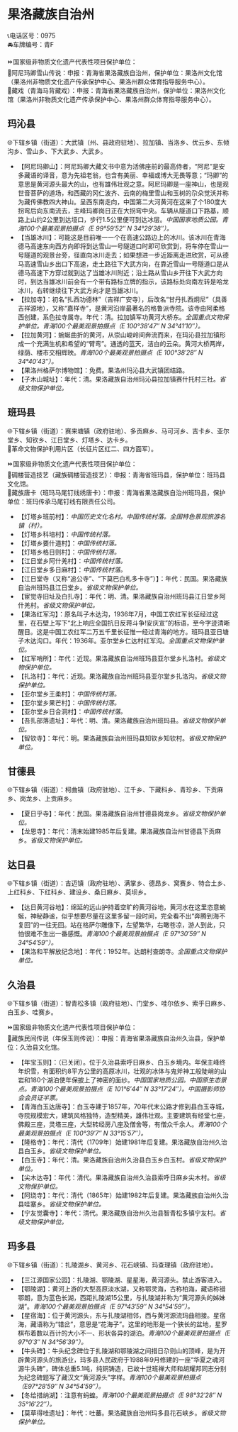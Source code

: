 # 果洛藏族自治州  
📞电话区号：0975  
🚘车牌编号：青F  
  
⏩国家级非物质文化遗产代表性项目保护单位：  
🔸阿尼玛卿雪山传说：申报：青海省果洛藏族自治州，保护单位：果洛州文化馆（果洛州非物质文化遗产传承保护中心、果洛州群众体育指导服务中心）。  
🔸藏戏（青海马背藏戏）：申报：青海省果洛藏族自治州，保护单位：果洛州文化馆（果洛州非物质文化遗产传承保护中心、果洛州群众体育指导服务中心）。  

## 玛沁县  
🌐下辖乡镇（街道）：大武镇（州、县政府驻地）、拉加镇、当洛乡、优云乡、东倾沟乡、雪山乡、下大武乡、大武乡。  
  
* 【阿尼玛卿山】：阿尼玛卿大藏文书中意为活佛座前的最高侍者，“阿尼”是安多藏语的译音，意为先祖老翁，也含有美丽、幸福或博大无畏等意；“玛卿”的意思是黄河源头最大的山，也有雄伟壮观之意。阿尼玛卿是一座神山，也是观世音菩萨的道场，和西藏的冈仁波齐、云南的梅里雪山和玉树的尕朵觉沃并称为藏传佛教四大神山。呈西东南走向，中国第二大河黄河在这来了个180度大拐弯后向东南流去，主峰玛卿岗日正在大拐弯中央。车辆从隧道口下路基，顺路上山约2公里到达垭口，步行1.5公里便可到达冰层。*中国国家地质公园。青海100个最美观景拍摄点（E 99°59′52″ N 34°29′38″）。*  
* 【当雄冰川】：可能这是目前唯一一个在高速公路边上的冰川。该冰川在青海德马高速东向西方向即将到达雪山一号隧道口时即可欣赏到，将车停在雪山一号隧道的观景台旁，径直向冰川走去；如果想进一步近距离走进欣赏，可从德马高速雪山乡出口下高速，走土路往下大武方向，在靠近雪山一号隧道口是从德马高速下方穿过就到达了当雄冰川附近；沿土路从雪山乡开往下大武方向时，到达当雄冰川前会有一个带有路标立牌的指示，该路标处向南左转是哈龙冰川，右转继续往下大武方向才是当雄冰川。
* 【拉加寺】：初名“扎西功德林”（吉祥广安寺），后改名“甘丹扎西炯尼”（具善吉祥源地），又称“嘉样寺”，是黄河沿岸最著名的格鲁派寺院。该寺由阿柔格西创建，系色拉寺属寺。年代：清。拉加镇军功黄河大桥东。*全国重点文物保护单位。青海100个最美观景拍摄点（E 100°38′47″ N 34°41′10″）。*  
* 【拉加黄河】：蜿蜒曲折的黄河，从崇山峻岭间奔流而来，在玛沁县拉加镇形成一个充满生机和希望的“臂弯”。通透的蓝天，洁白的云朵。黄河大桥两岸，绿荫、楼市交相辉映。*青海100个最美观景拍摄点（E 100°38′28″ N 34°40′43″）。*  
* 【果洛州格萨尔博物馆】：免费。果洛州玛沁县大武镇团结路。  
* 【子木山城址】：年代：清。果洛藏族自治州玛沁县拉加镇赛什托村三社。*省级文物保护单位。*  

## 班玛县  
🌐下辖乡镇（街道）：赛来塘镇（政府驻地）、多贡麻乡、马可河乡、吉卡乡、亚尔堂乡、知钦乡、江日堂乡、灯塔乡、达卡乡。  
🚩革命文物保护利用片区（长征片区红二、四方面军）。  
  
⏩国家级非物质文化遗产代表性项目保护单位：  
🔸碉楼营造技艺（藏族碉楼营造技艺）：申报：青海省班玛县，保护单位：班玛县文化馆。  
🔸藏族唐卡（班玛马尾钉线绣唐卡）：申报：青海省果洛藏族自治州班玛县，保护单位：班玛传承马尾钉线有限责任公司。  
  
* 【灯塔乡班前村】：*中国历史文化名村。中国传统村落。全国特色景观旅游名镇（村）。*  
* 【灯塔乡科培村】：*中国传统村落。*  
* 【灯塔乡要什道村】：*中国传统村落。*  
* 【灯塔乡格日则村】：*中国传统村落。*  
* 【江日堂乡阿什羌村】：*中国传统村落。*  
* 【江日堂乡多日麻村】：*中国传统村落。*  
* 【江日堂寺（又称“追公寺”、“下莫巴白札多卡寺”）】：年代：民国。果洛藏族自治州班玛县江日堂乡。*省级文物保护单位。*
* 【宦觉寺旧址及白扎寺】：年代：明、清。果洛藏族自治州班玛县江日堂乡阿什羌村。*省级文物保护单位。*
* 【果洛红军沟】：原名叫子木达沟，1936年7月，中国工农红军长征经过这里，在石壁上写下“北上响应全国抗日反蒋斗争!安庆宣”的标语，至今字迹清晰醒目。这是中国工农红军二万五千里长征惟一经过青海的地方。班玛县亚日塘子木达沟口。年代：1936年。亚尔堂乡仁达村红军沟。*全国重点文物保护单位。*  
* 【红军哨所】：年代：近现。果洛藏族自治州班玛县亚尔堂乡扎洛村。*省级文物保护单位。*
* 【扎洛村】：年代：近现。果洛藏族自治州班玛县亚尔堂乡扎洛沟。*省级文物保护单位。*
* 【亚尔堂乡王柔村】：*中国传统村落。*  
* 【亚尔堂乡果芒村】：*中国传统村落。*  
* 【亚尔堂乡日合洞村】：*中国传统村落。*  
* 【吾扎部落遗址】：年代：明、清。果洛藏族自治州班玛县。*省级文物保护单位。*
* 【智钦寺】：年代：明。果洛藏族自治州班玛县知钦乡知钦村。*省级文物保护单位。*  

## 甘德县  
🌐下辖乡镇（街道）：柯曲镇（政府驻地）、江千乡、下藏科乡、青珍乡、下贡麻乡、岗龙乡、上贡麻乡。  
  
* 【夏日乎寺】：年代：民国。果洛藏族自治州甘德县岗龙乡。*省级文物保护单位。*
* 【龙恩寺】：年代：清末始建1985年后复建。果洛藏族自治州甘德县下贡麻乡。*省级文物保护单位。*  

## 达日县  
🌐下辖乡镇（街道）：吉迈镇（政府驻地）、满掌乡、德昂乡、窝赛乡、特合土乡、上红科乡、下红科乡、建设乡、桑日麻乡、莫坝乡。  
  
* 【达日黄河谷地】：绵延的远山护持着空旷的黄河谷地，黄河水在这里恣意蜿蜒，神秘静谧，似乎想要尽量在这里多留一段时间，完全看不出“奔腾到海不复回”的一往无回。站在格萨尔雕像下，左望繁华，右瞰苍凉，游人到此，只怕很难不生出一番感慨。*青海100个最美观景拍摄点（E 97°30′59″ N 34°54′59″）。*  
* 【果洛和平解放纪念地】：年代：1952年。达朗村查朗寺。*全国重点文物保护单位。*  

## 久治县  
🌐下辖乡镇（街道）：智青松多镇（政府驻地）、门堂乡、哇尔依乡、索乎日麻乡、白玉乡、哇赛乡。  
  
⏩国家级非物质文化遗产代表性项目保护单位：  
🔸藏族民间传说（年保玉则传说）：申报：青海省果洛藏族自治州久治县，保护单位：久治县文化馆。  
  
* 【年宝玉则】：（已关闭）。位于久治县索呼日麻乡、白玉乡境内。年保主峰终年织雪，有面积约8平方公里的高原冰川，壮观的冰体与鬼斧神工般陡峭的山岩和180个湖泊使年保披上了神密的面纱。*中国国家地质公园。中国原生态景点。青海100个最美观景拍摄点（E 101°6′44″ N 33°17′24″）。中国摄影师协会会员证半票。*  
* 【青海白玉达唐寺】：白玉寺建于1857年，70年代末公路才修到县白玉寺城，寺院规模宏大，建筑风格独特，造型精美，雄伟壮观。主要建筑有经堂七座，佛殿三座，灵塔三座，大型转经房八座及僧舍等，有僧众千余人。*青海100个最美观景拍摄点（E 100°39′7″ N 33°15′57″）。*  
* 【隆格寺】：年代：清代（1709年）始建1981年后复建。果洛藏族自治州久治县白玉乡。*省级文物保护单位。*
* 【白玉寺】：年代：清。果洛藏族自治州久治县白玉乡白玉村。*省级文物保护单位。*
* 【尖木达寺】：年代：清代。果洛藏族自治州久治县索呼日麻乡尖木村。*省级文物保护单位。*
* 【阿绕寺】：年代：清代（1865年）始建1982年后复建。果洛藏族自治州久治县哇寨乡。*省级文物保护单位。*
* 【宁友觉囊寺】：年代：清代。果洛藏族自治州久治县智青松多镇宁友村。*省级文物保护单位。*

## 玛多县  
🌐下辖乡镇（街道）：扎陵湖乡、黄河乡、花石峡镇、玛查理镇（政府驻地）。  
  
* 【三江源国家公园】：扎陵湖、鄂陵湖、星星海，黄河源头。禁止游客进入。  
* 【鄂陵湖】：黄河上游的大型高原淡水湖，又称鄂灵海，古称柏海，藏语称错鄂朗，意为蓝色长湖，西距扎陵湖15公里，与扎陵湖并称为“黄河源头的姊妹湖”。*青海100个最美观景拍摄点（E 97°43′59″ N 34°54′59″）。*  
* 【星宿海】：位于黄河源头，东与扎陵湖相邻，西与黄河源流玛曲相接。星宿海，藏语称为“错岔”，意思是“花海子”。这里的地形是一个狭长的盆地，星罗棋布着数以百计的大小不一、形状各异的湖泊。*青海100个最美观景拍摄点（E 97°0′3″ N 34°56′39″）。*  
* 【牛头碑】：牛头纪念碑位于扎陵湖和鄂陵湖之间措日尕则山的顶峰，是为开辟黄河源头的旅游业，玛多县人民政府于1988年9月修建的一座“华夏之魂河源牛头碑”，碑体总重5.1吨，纯铜铸造，已故十世班禅大师和胡耀邦同志分别为纪念碑题写了藏汉文“黄河源头”字样。*青海100个最美观景拍摄点（E97°28′59″ N 34°54′59″）。*  
* 【冬给措纳湖】：注意有蚂蝗。*青海100个最美观景拍摄点（E 98°32′28″ N 35°16′22″）。*  
* 【莫草得哇遗址】：年代：吐蕃。果洛藏族自治州玛多县花石峡乡。*省级文物保护单位。*
